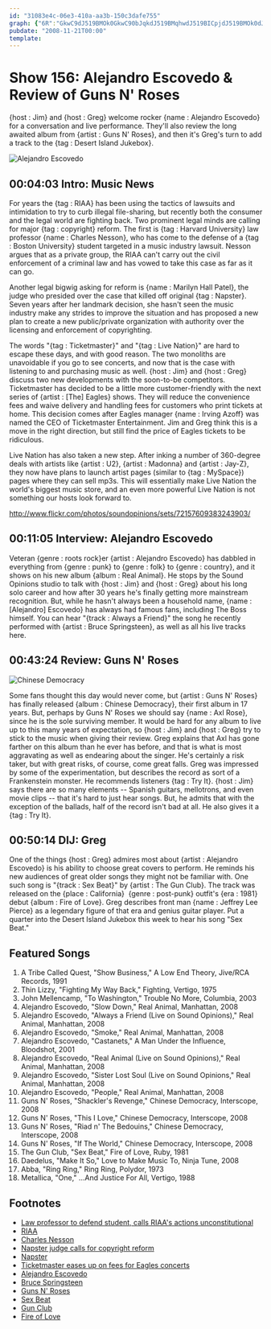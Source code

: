 ```yaml
---
id: "31083e4c-06e3-410a-aa3b-150c3dafe755"
graph: {"6R":"GkwC9dJ519BMOk0GkwC90bJqkdJ519BMqhwdJ519BICpjdJ519BMOk0dJ519BMOk0oJ4kBBICpjBMOk00bJqkBMqhwajxLBrd2NtISTb8ajxLBRPfYVajxLBRPfYVhqi2TC14AaRPfYVRPfYVSKKYy","IH":"iY4YjoD3dgiY4Yjmi0iyBGczDiY4Yj4fv4AiY4YjBLsPGiY4YjiY4YjzZIiA7q8hCiY4YjNwUkDiY4Yj","20C":"BCshbq9Ii6BCshbYDP92YDP92dhnxeX6cfddhnxeBHm1Gdhnxe","2BQ":"agLTWrSPZUagLTWjh2h1jh2h1pEmSmP60DHjh2h16hKYsjh2h1jh2h1rSPZUP60DHpEmSm6hKYsrSPZU"}
pubdate: "2008-11-21T00:00"
template: 
---
```






# Show 156: Alejandro Escovedo & Review of Guns N' Roses

{host : Jim} and {host : Greg} welcome rocker {name : Alejandro Escovedo} for a conversation and live performance. They'll also review the long awaited album from {artist : Guns N' Roses}, and then it's Greg's turn to add a track to the {tag : Desert Island Jukebox}.

![Alejandro Escovedo](https://static.soundopinions.org/images/2008/escovedo.jpg)



## 00:04:03 Intro: Music News

For years the {tag : RIAA} has been using the tactics of lawsuits and intimidation to try to curb illegal file-sharing, but recently both the consumer and the legal world are fighting back. Two prominent legal minds are calling for major {tag : copyright} reform. The first is {tag : Harvard University} law professor {name : Charles Nesson}, who has come to the defense of a {tag : Boston University} student targeted in a music industry lawsuit. Nesson argues that as a private group, the RIAA can't carry out the civil enforcement of a criminal law and has vowed to take this case as far as it can go.

Another legal bigwig asking for reform is {name : Marilyn Hall Patel}, the judge who presided over the case that killed off original {tag : Napster}. Seven years after her landmark decision, she hasn't seen the music industry make any strides to improve the situation and has proposed a new plan to create a new public/private organization with authority over the licensing and enforcement of copyrighting.

The words "{tag : Ticketmaster}" and "{tag : Live Nation}" are hard to escape these days, and with good reason. The two monoliths are unavoidable if you go to see concerts, and now that is the case with listening to and purchasing music as well. {host : Jim} and {host : Greg} discuss two new developments with the soon-to-be competitors. Ticketmaster has decided to be a little more customer-friendly with the next series of {artist : [The] Eagles} shows. They will reduce the convenience fees and waive delivery and handling fees for customers who print tickets at home. This decision comes after Eagles manager {name : Irving Azoff} was named the CEO of Ticketmaster Entertainment. Jim and Greg think this is a move in the right direction, but still find the price of Eagles tickets to be ridiculous.

Live Nation has also taken a new step. After inking a number of 360-degree deals with artists like {artist : U2}, {artist : Madonna} and {artist : Jay-Z}, they now have plans to launch artist pages (similar to {tag : MySpace}) pages where they can sell mp3s. This will essentially make Live Nation the world's biggest music store, and an even more powerful Live Nation is not something our hosts look forward to.

http://www.flickr.com/photos/soundopinions/sets/72157609383243903/



## 00:11:05 Interview: Alejandro Escovedo

Veteran {genre : roots rock}er {artist : Alejandro Escovedo} has dabbled in everything from {genre : punk} to {genre : folk} to {genre : country}, and it shows on his new album {album : Real Animal}. He stops by the Sound Opinions studio to talk with {host : Jim} and {host : Greg} about his long solo career and how after 30 years he's finally getting more mainstream recognition. But, while he hasn't always been a household name, {name : [Alejandro] Escovedo} has always had famous fans, including The Boss himself. You can hear "{track : Always a Friend}" the song he recently performed with {artist : Bruce Springsteen}, as well as all his live tracks here.



## 00:43:24 Review: Guns N' Roses

![Chinese Democracy](https://static.soundopinions.org/assets/156/20C0.jpg)

Some fans thought this day would never come, but {artist : Guns N' Roses} has finally released {album : Chinese Democracy}, their first album in 17 years. But, perhaps by Guns N' Roses we should say {name : Axl Rose}, since he is the sole surviving member. It would be hard for any album to live up to this many years of expectation, so {host : Jim} and {host : Greg} try to stick to the music when giving their review. Greg explains that Axl has gone farther on this album than he ever has before, and that is what is most aggravating as well as endearing about the singer. He's certainly a risk taker, but with great risks, of course, come great falls. Greg was impressed by some of the experimentation, but describes the record as sort of a Frankenstein monster. He recommends listeners {tag : Try It}. {host : Jim} says there are so many elements -- Spanish guitars, mellotrons, and even movie clips -- that it's hard to just hear songs. But, he admits that with the exception of the ballads, half of the record isn't bad at all. He also gives it a {tag : Try It}.



## 00:50:14 DIJ: Greg

One of the things {host : Greg} admires most about {artist : Alejandro Escovedo} is his ability to choose great covers to perform. He reminds his new audiences of great older songs they might not be familiar with. One such song is "{track : Sex Beat}" by {artist : The Gun Club}. The track was released on the {place : California}  {genre : post-punk} outfit's {era : 1981} debut {album : Fire of Love}. Greg describes front man {name : Jeffrey Lee Pierce} as a legendary figure of that era and genius guitar player. Put a quarter into the Desert Island Jukebox this week to hear his song "Sex Beat."



## Featured Songs

1. A Tribe Called Quest, "Show Business," A Low End Theory, Jive/RCA Records, 1991
2. Thin Lizzy, "Fighting My Way Back," Fighting, Vertigo, 1975
3. John Mellencamp, "To Washington," Trouble No More, Columbia, 2003
4. Alejandro Escovedo, "Slow Down," Real Animal, Manhattan, 2008
5. Alejandro Escovedo, "Always a Friend (Live on Sound Opinions)," Real Animal, Manhattan, 2008
6. Alejandro Escovedo, "Smoke," Real Animal, Manhattan, 2008
7. Alejandro Escovedo, "Castanets," A Man Under the Influence, Bloodshot, 2001
8. Alejandro Escovedo, "Real Animal (Live on Sound Opinions)," Real Animal, Manhattan, 2008
9. Alejandro Escovedo, "Sister Lost Soul (Live on Sound Opinions," Real Animal, Manhattan, 2008
10. Alejandro Escovedo, "People," Real Animal, Manhattan, 2008
11. Guns N' Roses, "Shackler's Revenge," Chinese Democracy, Interscope, 2008
12. Guns N' Roses, "This I Love," Chinese Democracy, Interscope, 2008
13. Guns N' Roses, "Riad n' The Bedouins," Chinese Democracy, Interscope, 2008
14. Guns N' Roses, "If The World," Chinese Democracy, Interscope, 2008
15. The Gun Club, "Sex Beat," Fire of Love, Ruby, 1981
16. Daedelus, "Make It So," Love to Make Music To, Ninja Tune, 2008
17. Abba, "Ring Ring," Ring Ring, Polydor, 1973
18. Metallica, "One," ...And Justice For All, Vertigo, 1988



## Footnotes

- [Law professor to defend student, calls RIAA's actions unconstitutional]()
- [RIAA](http://www.riaa.com/physicalpiracy.php)
- [Charles Nesson](http://cyber.law.harvard.edu/people/cnesson)
- [Napster judge calls for copyright reform](http://blog.wired.com/music/2008/11/napster-judge-s.html)
- [Napster](http://www.napster.com/)
- [Ticketmaster eases up on fees for Eagles concerts](http://www.nytimes.com/2008/11/13/arts/music/13arts-TICKETMASTER_BRF.html)
- [Alejandro Escovedo](http://www.alejandroescovedo.com/)
- [Bruce Springsteen](http://www.brucespringsteen.net/)
- [Guns N' Roses](http://www.gunsnroses.com/)
- [Sex Beat](http://www.last.fm/music/Sexbeat/_/Sexbeat)
- [Gun Club](http://www.allmusic.com/cg/amg.dll?p=amg&sql=1:THE|GUN|CLUB)
- [Fire of Love](http://www.amazon.com/Fire-Love-Gun-Club/dp/B00004YLBI)